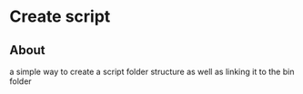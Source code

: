 # Create script

## About
a simple way to create a script folder structure as well as linking it to the bin folder
